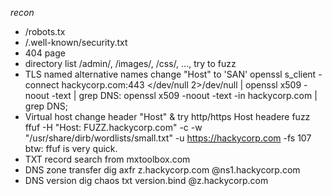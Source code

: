 *recon*
- /robots.tx
- /.well-known/security.txt
- 404 page
- directory list
    /admin/, /images/, /css/, ..., try to fuzz
- TLS named alternative names
    change "Host" to  'SAN'
    openssl s_client -connect hackycorp.com:443 </dev/null 2>/dev/null | openssl x509 -noout -text | grep DNS:
    openssl x509 -noout -text -in hackycorp.com | grep DNS;
- Virtual host
    change header "Host" & try http/https
    Host headere fuzz
    ffuf -H "Host: FUZZ.hackycorp.com"  -c -w "/usr/share/dirb/wordlists/small.txt" -u https://hackycorp.com -fs 107
    btw: ffuf is very quick.
- TXT record
    search from mxtoolbox.com
- DNS zone transfer 
    dig axfr z.hackycorp.com @ns1.hackycorp.com
- DNS version
    dig chaos txt version.bind @z.hackycorp.com
